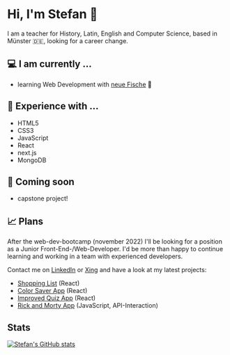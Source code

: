 # Hi, I'm Stefan  :wave:

I am a teacher for History, Latin, English and Computer Science, based in Münster 🇩🇪, looking for a career change. 

## 💻 I am currently ...
- learning Web Development with [neue Fische](https://www.neuefische.de/)  🐧

## 💬 Experience with ...
- HTML5
- CSS3
- JavaScript
- React
- next.js
- MongoDB

## 🧠 Coming soon
- capstone project!

## 📈 Plans
After the web-dev-bootcamp (november 2022) I'll be looking for a position as a Junior Front-End-/Web-Developer. I'd be more than happy to continue learning and working in a team with experienced developers. 

Contact me on [LinkedIn](https://www.linkedin.com/in/stefan-kondring-04b27b246/) or [Xing](https://www.xing.com/profile/Stefan_Kondring/cv) and have a look at my latest projects:

- [Shopping List](https://shoppinglist-kappa.vercel.app/) (React)
- [Color Saver App](https://color-saver-sandy.vercel.app) (React)
- [Improved Quiz App](https://quiz-app-ultra-git-main-s-kond.vercel.app) (React)
- [Rick and Morty App](https://rick-and-morty-app-omega-orcin.vercel.app) (JavaScript, API-Interaction)

## Stats
[![Stefan's GitHub stats](https://github-readme-stats.vercel.app/api?username=s-kond)](https://github.com/s-kond/github-readme-stats)
